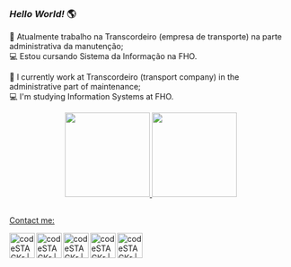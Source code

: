 ### _Hello World!_ 🌎

🚚 Atualmente trabalho na Transcordeiro (empresa de transporte) na parte administrativa da manutenção; <br/>
💻 Estou cursando Sistema da Informação na FHO. <br/>

🚚 I currently work at Transcordeiro (transport company) in the administrative part of maintenance; <br/>
💻 I'm studying Information Systems at FHO. <br/>


<div align="center">
  <a href="https://github.com/Jg-araras">
  <img height="151em" src="https://github-readme-stats.vercel.app/api?username=Jg-araras&show_icons=true&theme=swift&include_all_commits=true&count_private=true"/>
  <img height="151em" src="https://github-readme-stats.vercel.app/api/top-langs/?username=Jg-araras&layout=compact&langs_count=7&theme=swift"/>
</div>
  
##

Contact me:<br/>
<div>
<a href="https://teams.live.com/l/invite/FAAxMdONOn1QXkofwE"><img align="left" alt="codeSTACKr | Teams" width="45px" <img src="https://img.icons8.com/fluency/48/000000/microsoft-teams-2019.png"/></a>
<a href = "mailto:jgararas60@gmail.com"><img align="left" alt="codeSTACKr | Outlook" width="45px"<img src="https://img.icons8.com/fluency/48/000000/microsoft-outlook-2019.png"/></a>
  <a href = "mailto:jgararas60@gmail.com"><img align="left" alt="codeSTACKr | Gmail" width="45px"<img src="https://img.icons8.com/color/48/000000/gmail--v2.gif"/></a>
  <a href="https://br.linkedin.com/in/jos%C3%A9gabrielalvesdeoliveira" target="_blank"><img align="left" alt="codeSTACKr | LinkedIn" width="45px" <img src="https://img.icons8.com/color/48/000000/linkedin-2--v2.gif"/></a>
   <a href = "https://twitter.com/jgararas60"><img align="left" alt="codeSTACKr | Twitter" width="45px" <img src="https://img.icons8.com/color/48/000000/twitter--v2.gif"/></a>
</div
  
  
  
